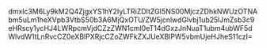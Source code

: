 dmxlc3M6Ly9kM2Q4ZjgxYS1hY2IyLTRiZDItZGI5NS00MjczZDhkNWUzOTNAbm5uLm1heXVpb3VtbS50b3A6MjQxOTU/ZW5jcnlwdGlvbj1ub25lJmZsb3c9eHRscy1ycHJ4LWRpcmVjdCZzZWN1cml0eT14dGxzJnNuaT1ubm4ubWF5dWlvdW1tLnRvcCZ0eXBlPXRjcCZoZWFkZXJUeXBlPW5vbmUjeHJheS11czI=
